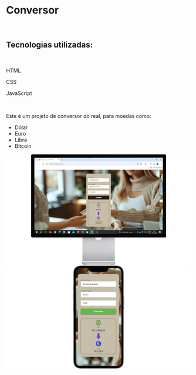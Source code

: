 <h1>Conversor</h1>
<br>
<h2>Tecnologias utilizadas:</h2>
<br>
<p>HTML</p>
<p>CSS</p>
<p>JavaScript</p>
<br>
<p>Este é um projeto de conversor do real, para moedas como:</p>
<ul>
  <li>Dólar</li>
  <li>Euro</li>
  <li>Libra</li>
  <li>Bitcoin</li>
</ul>
<img src="https://github.com/rodolfossilvadev/Conversor/blob/main/assets/desktop.jpg?raw=true" alt"desktop" 
  height="300" >
<img src="https://github.com/rodolfossilvadev/Conversor/blob/main/assets/celular.jpg?raw=true" alt"cellphone">

